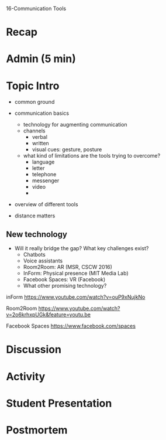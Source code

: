 16-Communication Tools

# Recap


# Admin (5 min)


# Topic Intro
- common ground
- communication basics
	- technology for augmenting communication
	- channels
		- verbal
		- written
		- visual cues: gesture, posture
	- what kind of limitations are the tools trying to overcome?
		- language
		- letter
		- telephone
		- messenger
		- video
		- 

- overview of different tools
- distance matters

## New technology
- Will it really bridge the gap? What key challenges exist?
	- Chatbots
	- Voice assistants
	- Room2Room: AR (MSR, CSCW 2016)
	- InForm: Physical presence (MIT Media Lab)
	- Facebook Spaces: VR (Facebook)
	- What other promising technology?


inForm
https://www.youtube.com/watch?v=ouP9xNujkNo

Room2Room
https://www.youtube.com/watch?v=2o6krhxpUGk&feature=youtu.be

Facebook Spaces
https://www.facebook.com/spaces



# Discussion


# Activity


# Student Presentation


# Postmortem